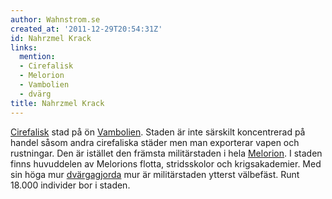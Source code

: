 ```yaml
---
author: Wahnstrom.se
created_at: '2011-12-29T20:54:31Z'
id: Nahrzmel Krack
links:
  mention:
  - Cirefalisk
  - Melorion
  - Vambolien
  - dvärg
title: Nahrzmel Krack
---
```


[Cirefalisk] stad på ön [Vambolien]. Staden är inte särskilt koncentrerad på handel såsom andra
cirefaliska städer men man exporterar vapen och rustningar. Den är istället den främsta
militärstaden i hela [Melorion]. I staden finns huvuddelen av Melorions flotta, stridsskolor och
krigsakademier. Med sin höga mur [dvärgagjorda] mur är militärstaden ytterst välbefäst. Runt 18.000
individer bor i staden.

  [Cirefalisk]: Cirefalisk
  [Vambolien]: Vambolien
  [Melorion]: Melorion
  [dvärgagjorda]: dvärg